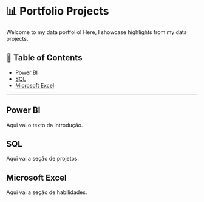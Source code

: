 # 📊 Portfolio Projects
Welcome to my data portfolio! Here, I showcase highlights from my data projects.
## :file_folder: Table of Contents

- [Power BI](#power-bi)
- [SQL](#sql)
- [Microsoft Excel](#microsoft-excel)

---

## Power BI

Aqui vai o texto da introdução.

## SQL

Aqui vai a seção de projetos.

## Microsoft Excel

Aqui vai a seção de habilidades.

